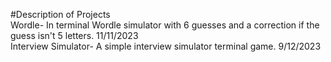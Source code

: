 #Description of Projects\
Wordle- In terminal Wordle simulator with 6 guesses and a correction if the guess isn't 5 letters. 11/11/2023\
Interview Simulator- A simple interview simulator terminal game. 9/12/2023
